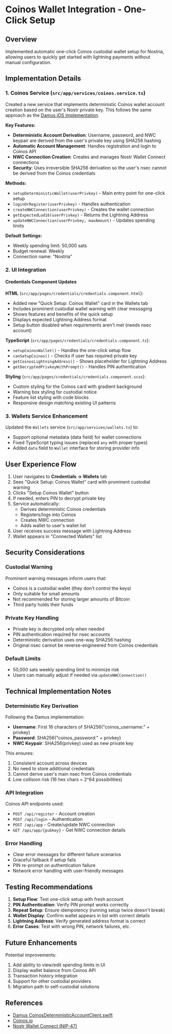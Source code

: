 # Coinos Wallet Integration - One-Click Setup

## Overview

Implemented automatic one-click Coinos custodial wallet setup for Nostria, allowing users to quickly get started with lightning payments without manual configuration.

## Implementation Details

### 1. Coinos Service (`src/app/services/coinos.service.ts`)

Created a new service that implements deterministic Coinos wallet account creation based on the user's Nostr private key. This follows the same approach as the [Damus iOS implementation](https://github.com/damus-io/damus/blob/02296d77524020b44b751ec1426af4d155d55334/damus/Features/Wallet/Models/CoinosDeterministicAccountClient.swift).

**Key Features:**
- **Deterministic Account Derivation**: Username, password, and NWC keypair are derived from the user's private key using SHA256 hashing
- **Automatic Account Management**: Handles registration and login to Coinos API
- **NWC Connection Creation**: Creates and manages Nostr Wallet Connect connections
- **Security**: Uses irreversible SHA256 derivation so the user's nsec cannot be derived from the Coinos credentials

**Methods:**
- `setupDeterministicWallet(userPrivkey)` - Main entry point for one-click setup
- `loginOrRegister(userPrivkey)` - Handles authentication
- `createNWCConnection(userPrivkey)` - Creates the wallet connection
- `getExpectedLud16(userPrivkey)` - Returns the Lightning Address
- `updateNWCConnection(userPrivkey, maxAmount)` - Updates spending limits

**Default Settings:**
- Weekly spending limit: 50,000 sats
- Budget renewal: Weekly
- Connection name: "Nostria"

### 2. UI Integration

#### Credentials Component Updates

**HTML** (`src/app/pages/credentials/credentials.component.html`):
- Added new "Quick Setup: Coinos Wallet" card in the Wallets tab
- Includes prominent custodial wallet warning with clear messaging
- Shows features and benefits of the quick setup
- Displays expected Lightning Address format
- Setup button disabled when requirements aren't met (needs nsec account)

**TypeScript** (`src/app/pages/credentials/credentials.component.ts`):
- `setupCoinosWallet()` - Handles the one-click setup flow
- `canSetupCoinos()` - Checks if user has required private key
- `getCoinosLightningAddress()` - Shows placeholder for Lightning Address
- `getDecryptedPrivkeyWithPrompt()` - Handles PIN authentication

**Styling** (`src/app/pages/credentials/credentials.component.scss`):
- Custom styling for the Coinos card with gradient background
- Warning box styling for custodial notice
- Feature list styling with code blocks
- Responsive design matching existing UI patterns

### 3. Wallets Service Enhancement

Updated the `Wallets` service (`src/app/services/wallets.ts`) to:
- Support optional metadata (data field) for wallet connections
- Fixed TypeScript typing issues (replaced `any` with proper types)
- Added `data` field to `Wallet` interface for storing provider info

## User Experience Flow

1. User navigates to **Credentials → Wallets** tab
2. Sees "Quick Setup: Coinos Wallet" card with prominent custodial warning
3. Clicks "Setup Coinos Wallet" button
4. If needed, enters PIN to decrypt private key
5. Service automatically:
   - Derives deterministic Coinos credentials
   - Registers/logs into Coinos
   - Creates NWC connection
   - Adds wallet to user's wallet list
6. User receives success message with Lightning Address
7. Wallet appears in "Connected Wallets" list

## Security Considerations

### Custodial Warning
Prominent warning messages inform users that:
- Coinos is a custodial wallet (they don't control the keys)
- Only suitable for small amounts
- Not recommended for storing larger amounts of Bitcoin
- Third party holds their funds

### Private Key Handling
- Private key is decrypted only when needed
- PIN authentication required for nsec accounts
- Deterministic derivation uses one-way SHA256 hashing
- Original nsec cannot be reverse-engineered from Coinos credentials

### Default Limits
- 50,000 sats weekly spending limit to minimize risk
- Users can manually adjust if needed via `updateNWCConnection()`

## Technical Implementation Notes

### Deterministic Key Derivation
Following the Damus implementation:
- **Username**: First 16 characters of SHA256("coinos_username:" + privkey)
- **Password**: SHA256("coinos_password:" + privkey)
- **NWC Keypair**: SHA256(privkey) used as new private key

This ensures:
1. Consistent account across devices
2. No need to store additional credentials
3. Cannot derive user's main nsec from Coinos credentials
4. Low collision risk (16 hex chars = 2^64 possibilities)

### API Integration
Coinos API endpoints used:
- `POST /api/register` - Account creation
- `POST /api/login` - Authentication
- `POST /api/app` - Create/update NWC connection
- `GET /api/app/{pubkey}` - Get NWC connection details

### Error Handling
- Clear error messages for different failure scenarios
- Graceful fallback if setup fails
- PIN re-prompt on authentication failure
- Network error handling with user-friendly messages

## Testing Recommendations

1. **Setup Flow**: Test one-click setup with fresh account
2. **PIN Authentication**: Verify PIN prompt works correctly
3. **Repeat Setup**: Ensure idempotency (running setup twice doesn't break)
4. **Wallet Display**: Confirm wallet appears in list with correct details
5. **Lightning Address**: Verify generated address format is correct
6. **Error Cases**: Test with wrong PIN, network failures, etc.

## Future Enhancements

Potential improvements:
1. Add ability to view/edit spending limits in UI
2. Display wallet balance from Coinos API
3. Transaction history integration
4. Support for other custodial providers
5. Migration path to self-custodial solutions

## References

- [Damus CoinosDeterministicAccountClient.swift](https://github.com/damus-io/damus/blob/02296d77524020b44b751ec1426af4d155d55334/damus/Features/Wallet/Models/CoinosDeterministicAccountClient.swift)
- [Coinos.io](https://coinos.io)
- [Nostr Wallet Connect (NIP-47)](https://github.com/nostr-protocol/nips/blob/master/47.md)
